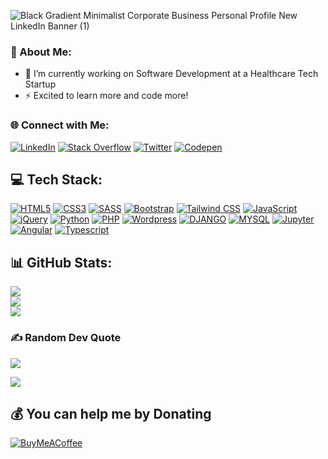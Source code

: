 ![Black Gradient Minimalist Corporate Business Personal Profile New LinkedIn Banner (1)](https://github.com/AbinandhMJ/AbinandhMJ/assets/99226172/f8cd1a50-1ed2-4767-95d6-b583b2fa9d3a)

### 💫 About Me:

- 🔭 I’m currently working on Software Development at a Healthcare Tech Startup
- ⚡ Excited to learn more and code more!


### 🌐 Connect with Me:
 [![LinkedIn](https://img.shields.io/badge/LinkedIn-%230077B5.svg?logo=linkedin&logoColor=white)](https://linkedin.com/in/abinandhmj) [![Stack Overflow](https://img.shields.io/badge/-Stackoverflow-FE7A16?logo=stack-overflow&logoColor=white)](https://stackoverflow.com/users/https://stackoverflow.com/users/18146616/abinandh-mj) [![Twitter](https://img.shields.io/badge/Twitter-%231DA1F2.svg?logo=Twitter&logoColor=white)](https://twitter.com/Abinandh_mj) [![Codepen](https://img.shields.io/badge/CODEPEN-100000?style=flat&logo=codepen&logoColor=white&labelColor=000000&color=000000)](https://codepen.io/AbinandhMJ) 


## 💻 Tech Stack:
[![HTML5](https://img.shields.io/badge/html5-%23E34F26.svg?style=for-the-badge&logo=html5&logoColor=white)](https://html.com/)
[![CSS3](https://img.shields.io/badge/css3-%231572B6.svg?style=for-the-badge&logo=css3&logoColor=white)](https://www.css3.com/)
[![SASS](https://img.shields.io/badge/SASS-hotpink.svg?style=for-the-badge&logo=SASS&logoColor=white)](https://sass-lang.com/)
[![Bootstrap](https://img.shields.io/badge/bootstrap-%23563D7C.svg?style=for-the-badge&logo=bootstrap&logoColor=white)](https://getbootstrap.com/)
[![Tailwind CSS](https://img.shields.io/badge/Tailwind_CSS-38B2AC?style=for-the-badge&logo=tailwind-css&logoColor=white)](https://tailwindui.com/)
[![JavaScript](https://img.shields.io/badge/javascript-%23323330.svg?style=for-the-badge&logo=javascript&logoColor=%23F7DF1E)](https://www.javascript.com/)
[![jQuery](https://img.shields.io/badge/jquery-%230769AD.svg?style=for-the-badge&logo=jquery&logoColor=white)](https://jquery.com/)
[![Python](https://img.shields.io/badge/python-3670A0?style=for-the-badge&logo=python&logoColor=ffdd54)](https://www.python.org/)
[![PHP](https://img.shields.io/badge/php-%23777BB4.svg?style=for-the-badge&logo=php&logoColor=white)](https://www.php.net/)
[![Wordpress](https://img.shields.io/badge/WORDPRESS-100000?style=for-the-badge&logo=Wordpress&logoColor=white&labelColor=00a1d3&color=00a1d3)](https://wordpress.org/) 
[![DJANGO](https://img.shields.io/badge/DJANGO-100000?style=for-the-badge&logo=DJANGO&logoColor=white&labelColor=187f58&color=187f58)](https://www.djangoproject.com/) 
[![MYSQL ](https://img.shields.io/badge/MySQL-4479A1.svg?style=for-the-badge&logo=MySQL&logoColor=white)](https://www.mysql.com/) 
[![Jupyter](https://img.shields.io/badge/Jupyter-F37626.svg?style=for-the-badge&logo=Jupyter&logoColor=white)](https://jupyter.org/)
[![Angular](https://img.shields.io/badge/Angular-DD0031?style=for-the-badge&logo=angular&logoColor=white)](https://angular.dev/) 
[![Typescript](https://img.shields.io/badge/TypeScript-007ACC?style=for-the-badge&logo=typescript&logoColor=white)](https://www.typescriptlang.org/)



## 📊 GitHub Stats:
![](https://github-readme-stats.vercel.app/api?username=AbinandhMJ&theme=dark&hide_border=false&include_all_commits=false&count_private=false)<br/>
![](https://github-readme-streak-stats.herokuapp.com/?user=AbinandhMJ&theme=dark&hide_border=false)<br/>
![](https://github-readme-stats.vercel.app/api/top-langs/?username=AbinandhMJ&theme=dark&hide_border=false&include_all_commits=false&count_private=false&layout=compact)



### ✍️ Random Dev Quote
![](https://quotes-github-readme.vercel.app/api?type=horizontal&theme=radical)

[![](https://visitcount.itsvg.in/api?id=AbinandhMJ&icon=0&color=1)](https://visitcount.itsvg.in)

## 💰 You can help me by Donating
[![BuyMeACoffee](https://img.shields.io/badge/Buy%20Me%20a%20Coffee-ffdd00?style=for-the-badge&logo=buy-me-a-coffee&logoColor=black)](https://www.buymeacoffee.com/abinandhmu8)

